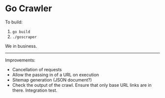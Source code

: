 # Go Crawler

To build:

1. `go build`
2. `./goscraper`

We in business.

---

Improvements:

* Cancellation of requests
* Allow the passing in of a URL on execution
* Sitemap generation (JSON document?)
* Check the output of the crawl. Ensure that only base URL links are in there. Integration test.